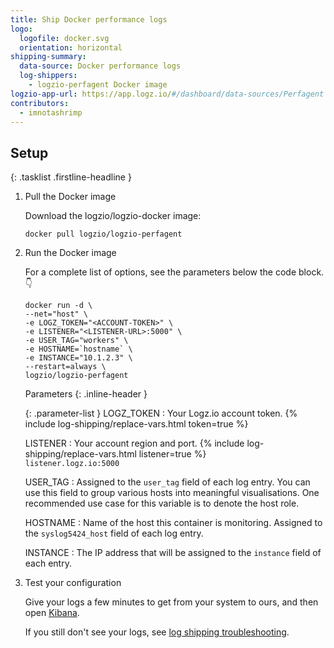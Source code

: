 ```yaml
---
title: Ship Docker performance logs
logo:
  logofile: docker.svg
  orientation: horizontal
shipping-summary:
  data-source: Docker performance logs
  log-shippers:
    - logzio-perfagent Docker image
logzio-app-url: https://app.logz.io/#/dashboard/data-sources/Perfagent
contributors:
  - imnotashrimp
---
```


## Setup

{: .tasklist .firstline-headline }
1. Pull the Docker image

    Download the logzio/logzio-docker image:

    ```shell
    docker pull logzio/logzio-perfagent
    ```

2. Run the Docker image

    For a complete list of options, see the parameters below the code block.👇

    ```shell
    docker run -d \
    --net="host" \
    -e LOGZ_TOKEN="<ACCOUNT-TOKEN>" \
    -e LISTENER="<LISTENER-URL>:5000" \
    -e USER_TAG="workers" \
    -e HOSTNAME=`hostname` \
    -e INSTANCE="10.1.2.3" \
    --restart=always \
    logzio/logzio-perfagent
    ```

    Parameters
    {: .inline-header }

    {: .parameter-list }
    LOGZ_TOKEN <span class="required-param"></span>
      : Your Logz.io account token.
        {% include log-shipping/replace-vars.html token=true %}
        <!-- logzio:account-token -->

    LISTENER
      : Your account region and port.
        {% include log-shipping/replace-vars.html listener=true %} <br />
        <span class="default-param">`listener.logz.io:5000`</span>

    USER_TAG
      : Assigned to the `user_tag` field of each log entry.
        You can use this field to group various hosts into meaningful visualisations.
        One recommended use case for this variable is to denote the host role.

    HOSTNAME
      : Name of the host this container is monitoring.
        Assigned to the `syslog5424_host` field of each log entry.

    INSTANCE
      : The IP address that will be assigned to the `instance` field of each entry.

3. Test your configuration

    Give your logs a few minutes to get from your system to ours, and then open [Kibana](https://app.logz.io/#/dashboard/kibana).

    If you still don't see your logs, see [log shipping troubleshooting]({{site.baseurl}}/user-guide/log-shipping/log-shipping-troubleshooting.html).
